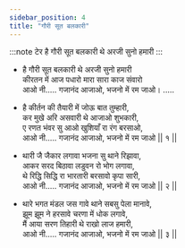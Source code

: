 ```yaml
---
sidebar_position: 4
title: "गौरी सूत बलकारी"
---
```


:::note टेर
है गौरी सूत बलकारी थे अरजी सुनो हमारी
:::

- है गौरी सूत बलकारी थे अरजी सुनो हमारी <br/>
  कीरतन में आज पधारो मारा सारा काज संवारो <br/>
  आओ नी..... गजानंद आजाओ, भजनो में रम जाओ। .....

- है कीर्तन की तैयारी में जोऊ बात तुम्हारी, <br/>
  कर मुखे अरि असवारी थे आजाओ शुभकारी, <br/>
  ए रणत भंवर सु आओ खुशियाँ रा रंग बरसाओ, <br/>
  आओ नी..... गजानंद आजाओ, भजनो में रम जाओ || १ ||

- थारी जै जैकार लगावा भजना सु थाने रिझावा, <br/>
  आकर सरद बिठावा लडुवन रो भोग लगावा, <br/>
  थे रिद्धि सिद्धि रा भारतारी बरसावो कृपा सारी, <br/>
  आओ नी..... गजानंद आजाओ, भजनो में रम जाओ || २ ||

- थारे भगत मंडल जस गावे थाने सबसु पेला मानावे, <br/>
  झूम झूम ने हरसावे चरणा में धोक लगावे, <br/>
  मैं आया सरण तिहारी थे राखो लाज हमारी, <br/>
  आओ नी..... गजानंद आजाओ, भजनो में रम जाओ || ३ ||
